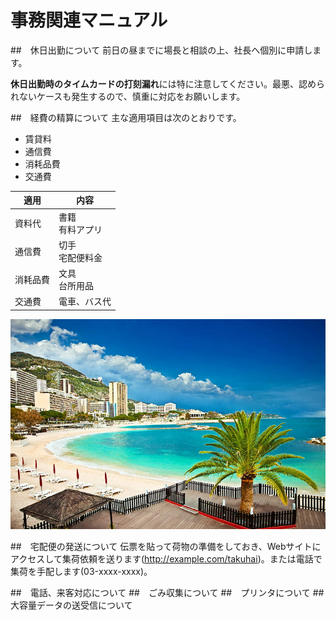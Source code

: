 # 事務関連マニュアル
##　休日出勤について
前日の昼までに場長と相談の上、社長へ個別に申請します。

**休日出勤時のタイムカードの打刻漏れ**には特に注意してください。最悪、認められないケースも発生するので、慎重に対応をお願いします。

##　経費の精算について
主な適用項目は次のとおりです。
- 賃貸料
- 通信費
- 消耗品費
- 交通費

|適用 |内容
|--|--
|資料代 |書籍<br>有料アプリ
|通信費|切手<br>宅配便料金
|消耗品費|文具<br>台所用品
|交通費|電車、バス代

![ビーチ](img/beach.jpg)


##　宅配便の発送について
伝票を貼って荷物の準備をしておき、Webサイトにアクセスして集荷依頼を送ります(http://example.com/takuhai)。または電話で集荷を手配します(03-xxxx-xxxx)。

##　電話、来客対応について
##　ごみ収集について
##　プリンタについて
##　大容量データの送受信について